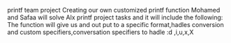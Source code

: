 printf team project 
Creating our own customized printf function 
Mohamed and Safaa will solve Alx printf project tasks and it will include the following:
The function will give us and out put to a specific format,hadles conversion and custom specifiers,conversation specifiers to hadle :d ,i,u,x,X